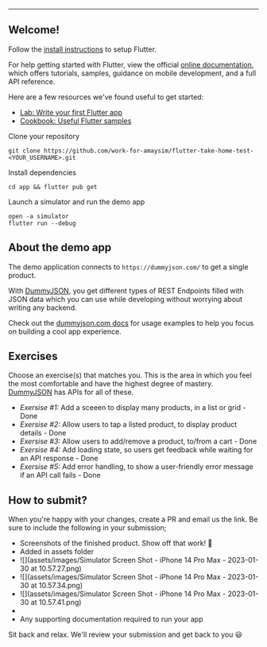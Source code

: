 

---

## Welcome!


Follow the [install instructions](https://flutter.io/setup-macos/) to setup Flutter.

For help getting started with Flutter, view the official [online documentation](https://flutter.dev/docs), which offers tutorials, samples, guidance on mobile development, and a full API reference.

Here are a few resources we've found useful to get started:

- [Lab: Write your first Flutter app](https://flutter.dev/docs/get-started/codelab)
- [Cookbook: Useful Flutter samples](https://flutter.dev/docs/cookbook)

Clone your repository

    git clone https://github.com/work-for-amaysim/flutter-take-home-test-<YOUR_USERNAME>.git
    
Install dependencies

    cd app && flutter pub get

Launch a simulator and run the demo app

    open -a simulator
    flutter run --debug

## About the demo app

The demo application connects to `https://dummyjson.com/` to get a single product.

With [DummyJSON](https://dummyjson.com/), you get different types of REST Endpoints filled with JSON data which you can use while developing without worrying about writing any backend.

Check out the [dummyjson.com docs](https://dummyjson.com/docs) for usage examples to help you focus on building a cool app experience.

## Exercises

Choose an exercise(s) that matches you. This is the area in which you feel the most comfortable and have the highest degree of mastery. [DummyJSON](https://dummyjson.com/) has APIs for all of these.

- _Exersise #1:_ Add a sceeen to display many products, in a list or grid - Done
- _Exersise #2:_ Allow users to tap a listed product, to display product details - Done
- _Exersise #3:_ Allow users to add/remove a product, to/from a cart - Done
- _Exersise #4:_ Add loading state, so users get feedback while waiting for an API response - Done
- _Exersise #5:_ Add error handling, to show a user-friendly error message if an API call fails - Done

## How to submit?

When you're happy with your changes, create a PR and email us the link. Be sure to include the following in your submission;

- Screenshots of the finished product. Show off that work! 📸
- Added in assets folder
- ![](assets/images/Simulator Screen Shot - iPhone 14 Pro Max - 2023-01-30 at 10.57.27.png)
- ![](assets/images/Simulator Screen Shot - iPhone 14 Pro Max - 2023-01-30 at 10.57.34.png)
- ![](assets/images/Simulator Screen Shot - iPhone 14 Pro Max - 2023-01-30 at 10.57.41.png)
- 
- Any supporting documentation required to run your app

Sit back and relax. We'll review your submission and get back to you 😃
